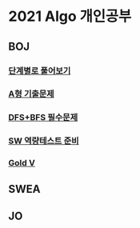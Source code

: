 # 2021 Algo 개인공부



## BOJ 


### [단계별로 풀어보기](https://www.acmicpc.net/step)

### [A형 기출문제](https://www.acmicpc.net/workbook/view/2771)

### [DFS+BFS 필수문제](https://www.acmicpc.net/workbook/view/1983)

### [SW 역량테스트 준비](https://www.acmicpc.net/workbook/view/2063)

### [Gold V](https://solved.ac/problems/level/11?sort=solved&direction=desc&page=1)

## SWEA

## JO
